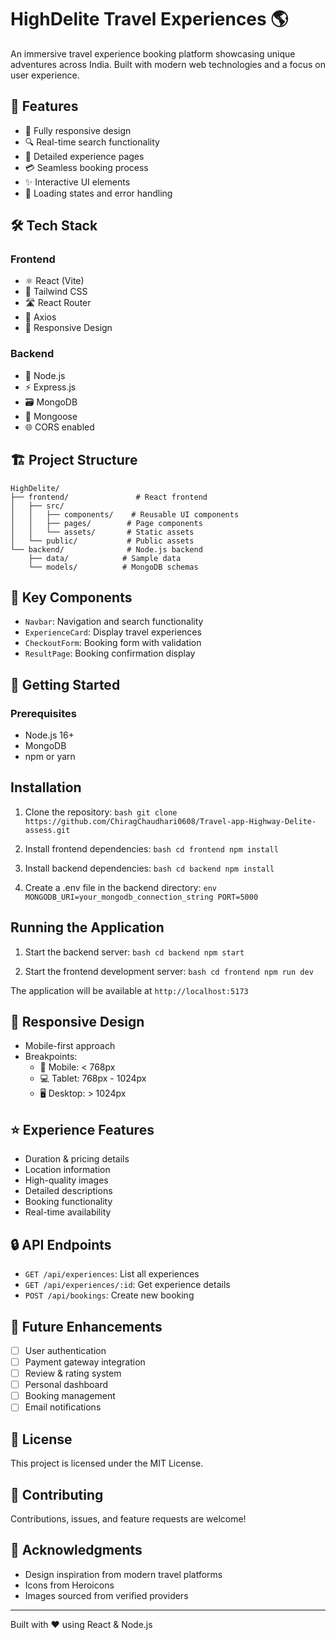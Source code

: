 # HighDelite Travel Experiences 🌎

An immersive travel experience booking platform showcasing unique adventures across India. Built with modern web technologies and a focus on user experience.

## 🚀 Features

- 📱 Fully responsive design
- 🔍 Real-time search functionality
- 🎯 Detailed experience pages
- 💳 Seamless booking process
- ✨ Interactive UI elements
- 🔄 Loading states and error handling

## 🛠️ Tech Stack

### Frontend
- ⚛️ React (Vite)
- 🎨 Tailwind CSS
- 🛣️ React Router
- 🔄 Axios
- 📱 Responsive Design

### Backend
- 🚀 Node.js
- ⚡ Express.js
- 🗃️ MongoDB
- 🔐 Mongoose
- 🌐 CORS enabled

## 🏗️ Project Structure

```
HighDelite/
├── frontend/               # React frontend
│   ├── src/
│   │   ├── components/    # Reusable UI components
│   │   ├── pages/        # Page components
│   │   └── assets/       # Static assets
│   └── public/           # Public assets
└── backend/              # Node.js backend
    ├── data/            # Sample data
    └── models/          # MongoDB schemas
```

## 🌟 Key Components

- `Navbar`: Navigation and search functionality
- `ExperienceCard`: Display travel experiences
- `CheckoutForm`: Booking form with validation
- `ResultPage`: Booking confirmation display

## 🚀 Getting Started

### Prerequisites
- Node.js 16+
- MongoDB
- npm or yarn

## Installation

1. Clone the repository: ```bash git clone https://github.com/ChiragChaudhari0608/Travel-app-Highway-Delite-assess.git```

2. Install frontend dependencies: ```bash cd frontend npm install```

3. Install backend dependencies: ```bash cd backend npm install```

4. Create a .env file in the backend directory: ```env MONGODB_URI=your_mongodb_connection_string PORT=5000```

## Running the Application

1. Start the backend server: ```bash cd backend npm start```

2. Start the frontend development server: ```bash cd frontend npm run dev```

The application will be available at `http://localhost:5173`

## 📱 Responsive Design

- Mobile-first approach
- Breakpoints:
  - 📱 Mobile: < 768px
  - 💻 Tablet: 768px - 1024px
  - 🖥️ Desktop: > 1024px

## ⭐ Experience Features

- Duration & pricing details
- Location information
- High-quality images
- Detailed descriptions
- Booking functionality
- Real-time availability

## 🔒 API Endpoints

- `GET /api/experiences`: List all experiences
- `GET /api/experiences/:id`: Get experience details
- `POST /api/bookings`: Create new booking

## 💫 Future Enhancements

- [ ] User authentication
- [ ] Payment gateway integration
- [ ] Review & rating system
- [ ] Personal dashboard
- [ ] Booking management
- [ ] Email notifications

## 📜 License

This project is licensed under the MIT License.

## 🤝 Contributing

Contributions, issues, and feature requests are welcome!

## 👏 Acknowledgments

- Design inspiration from modern travel platforms
- Icons from Heroicons
- Images sourced from verified providers

---
Built with ❤️ using React & Node.js